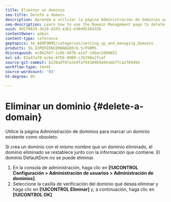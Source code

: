 ```yaml
---
title: Eliminar un dominio
seo-title: Delete a domain
description: Aprenda a utilizar la página Administración de dominios para eliminar un dominio o para marcar un dominio existente como obsoleto.
seo-description: Learn how to use the Domain Management page to delete a domain or to mark an existing domain as obsolete.
uuid: 0d1f9835-3e28-41d3-a3b1-e36d95384328
contentOwner: admin
content-type: reference
geptopics: SG_AEMFORMS/categories/setting_up_and_managing_domains
products: SG_EXPERIENCEMANAGER/6.5/FORMS
discoiquuid: ec062567-1c6b-497b-a1e7-1dbac2d60852
exl-id: 01a4faf0-ec6e-475b-9909-c35298e2fcaf
source-git-commit: b220adf6fa3e9faf94389b9a9416b7fca2f89d9d
workflow-type: tm+mt
source-wordcount: '93'
ht-degree: 0%

---
```


# Eliminar un dominio {#delete-a-domain}

Utilice la página Administración de dominios para marcar un dominio existente como obsoleto.

Si crea un dominio con el mismo nombre que un dominio eliminado, el dominio eliminado se restablece junto con la información que contiene. El dominio DefaultDom no se puede eliminar.

1. En la consola de administración, haga clic en **[!UICONTROL Configuración > Administración de usuarios > Administración de dominios]**.
1. Seleccione la casilla de verificación del dominio que desea eliminar y haga clic en **[!UICONTROL Eliminar]** y, a continuación, haga clic en **[!UICONTROL OK]**.
